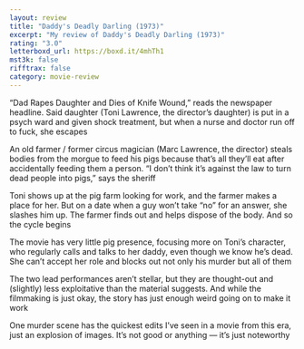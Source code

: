 ```yaml
---
layout: review
title: "Daddy's Deadly Darling (1973)"
excerpt: "My review of Daddy's Deadly Darling (1973)"
rating: "3.0"
letterboxd_url: https://boxd.it/4mhTh1
mst3k: false
rifftrax: false
category: movie-review
---
```


“Dad Rapes Daughter and Dies of Knife Wound,” reads the newspaper headline. Said daughter (Toni Lawrence, the director’s daughter) is put in a psych ward and given shock treatment, but when a nurse and doctor run off to fuck, she escapes

An old farmer / former circus magician (Marc Lawrence, the director) steals bodies from the morgue to feed his pigs because that’s all they’ll eat after accidentally feeding them a person. “I don’t think it’s against the law to turn dead people into pigs,” says the sheriff

Toni shows up at the pig farm looking for work, and the farmer makes a place for her. But on a date when a guy won’t take “no” for an answer, she slashes him up. The farmer finds out and helps dispose of the body. And so the cycle begins

The movie has very little pig presence, focusing more on Toni’s character, who regularly calls and talks to her daddy, even though we know he’s dead. She can’t accept her role and blocks out not only his murder but all of them

The two lead performances aren’t stellar, but they are thought-out and (slightly) less exploitative than the material suggests. And while the filmmaking is just okay, the story has just enough weird going on to make it work

One murder scene has the quickest edits I’ve seen in a movie from this era, just an explosion of images. It’s not good or anything — it’s just noteworthy
